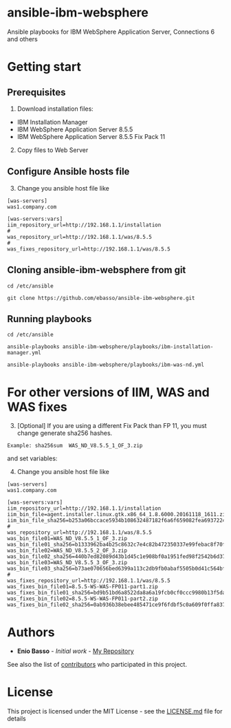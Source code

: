 # ansible-ibm-websphere
Ansible playbooks for IBM WebSphere Application Server, Connections 6 and others

# Getting start

## Prerequisites

1) Download installation files:

* IBM Installation Manager
* IBM WebSphere Application Server 8.5.5
* IBM WebSphere Application Server 8.5.5 Fix Pack 11

2) Copy files to Web Server

## Configure Ansible hosts file

3) Change you ansible host file like

```
[was-servers]
was1.company.com

[was-servers:vars]
iim_repository_url=http://192.168.1.1/installation
#
was_repository_url=http://192.168.1.1/was/8.5.5
#
was_fixes_repository_url=http://192.168.1.1/was/8.5.5
```

## Cloning ansible-ibm-websphere from git

```
cd /etc/ansible

git clone https://github.com/ebasso/ansible-ibm-websphere.git
```

## Running playbooks

```
cd /etc/ansible

ansible-playbooks ansible-ibm-websphere/playbooks/ibm-installation-manager.yml

ansible-playbooks ansible-ibm-websphere/playbooks/ibm-was-nd.yml

```

# For other versions of IIM, WAS and WAS fixes 

3) [Optional] If you are using a different Fix Pack than FP 11, you must change
generate sha256 hashes.

```
Example: sha256sum  WAS_ND_V8.5.5_1_OF_3.zip
```
and set variables:

4) Change you ansible host file like

```
[was-servers]
was1.company.com

[was-servers:vars]
iim_repository_url=http://192.168.1.1/installation
iim_bin_file=agent.installer.linux.gtk.x86_64_1.8.6000.20161118_1611.zip
iim_bin_file_sha256=b253a06bccace5934b108632487182f6a6f659082fea69372242b9865a64e4f3
#
was_repository_url=http://192.168.1.1/was/8.5.5
was_bin_file01=WAS_ND_V8.5.5_1_OF_3.zip
was_bin_file01_sha256=b1333962ba4b25c8632c7e4c82b472350337e99febac8f70ffbd551ca3905e83
was_bin_file02=WAS_ND_V8.5.5_2_OF_3.zip
was_bin_file02_sha256=440b7ed82089d43b1d45c1e908bf0a1951fed98f2542b6d37c8b5e7274c6b1c9
was_bin_file03=WAS_ND_V8.5.5_3_OF_3.zip
was_bin_file03_sha256=b73ae070656bed6399a113c2db9fb0abaf5505b0d41c564bf2a58ce0b1e0dcd2
#
was_fixes_repository_url=http://192.168.1.1/was/8.5.5
was_fixes_bin_file01=8.5.5-WS-WAS-FP011-part1.zip
was_fixes_bin_file01_sha256=bd9b51bd6a8522da8a6a19fcb0cf0ccc9980b13f5da2a1bcd4db2242ae555a66
was_fixes_bin_file02=8.5.5-WS-WAS-FP011-part2.zip
was_fixes_bin_file02_sha256=0ab936b38ebee485471ce9f6fdbf5c0a609f0ffa837247fb81db6935f5cc061c
```

# Authors

* **Enio Basso** - *Initial work* - [My Repository](https://github.com/ebasso)


See also the list of [contributors](https://github.com/your/project/contributors) who participated in this project.

# License

This project is licensed under the MIT License - see the [LICENSE.md](LICENSE.md) file for details
